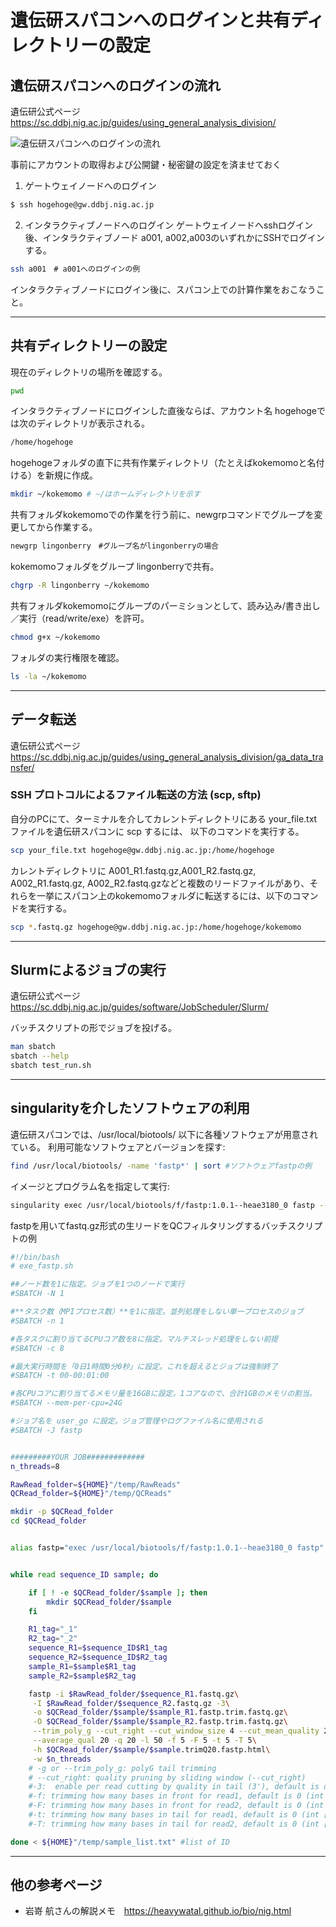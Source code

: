 # 遺伝研スパコンへのログインと共有ディレクトリーの設定


## 遺伝研スパコンへのログインの流れ
遺伝研公式ページ　https://sc.ddbj.nig.ac.jp/guides/using_general_analysis_division/  

![遺伝研スパコンへのログインの流れ](https://sc.ddbj.nig.ac.jp/assets/images/GA_division-04fd98f77e98bcc62b31c8b43d6ecb11.png)

事前にアカウントの取得および公開鍵・秘密鍵の設定を済ませておく　　

1. ゲートウェイノードへのログイン
```bash
$ ssh hogehoge@gw.ddbj.nig.ac.jp
```

2. インタラクティブノードへのログイン
ゲートウェイノードへsshログイン後、インタラクティブノード a001, a002,a003のいずれかにSSHでログインする。
```bash
ssh a001　# a001へのログインの例
```

インタラクティブノードにログイン後に、スパコン上での計算作業をおこなうこと。

***
## 共有ディレクトリーの設定
現在のディレクトリの場所を確認する。
```bash
pwd
```
インタラクティブノードにログインした直後ならば、アカウント名 hogehogeでは次のディレクトリが表示される。
```bash
/home/hogehoge
```

hogehogeフォルダの直下に共有作業ディレクトリ（たとえばkokemomoと名付ける）を新規に作成。
```bash
mkdir ~/kokemomo # ~/はホームディレクトリを示す
```
共有フォルダkokemomoでの作業を行う前に、newgrpコマンドでグループを変更してから作業する。


```bash
newgrp lingonberry　#グループ名がlingonberryの場合
```
kokemomoフォルダをグループ lingonberryで共有。
```bash
chgrp -R lingonberry ~/kokemomo
```
共有フォルダkokemomoにグループのパーミションとして、読み込み/書き出し／実行（read/write/exe）を許可。
```bash
chmod g+x ~/kokemomo
```
フォルダの実行権限を確認。
```bash
ls -la ~/kokemomo
```

***
## データ転送
遺伝研公式ページ　https://sc.ddbj.nig.ac.jp/guides/using_general_analysis_division/ga_data_transfer/

### SSH プロトコルによるファイル転送の方法 (scp, sftp)

自分のPCにて、ターミナルを介してカレントディレクトリにある your_file.txt ファイルを遺伝研スパコンに scp するには、 以下のコマンドを実行する。
```bash
scp your_file.txt hogehoge@gw.ddbj.nig.ac.jp:/home/hogehoge
```

カレントディレクトリに A001_R1.fastq.gz,A001_R2.fastq.gz, A002_R1.fastq.gz, A002_R2.fastq.gzなどと複数のリードファイルがあり、それらを一挙にスパコン上のkokemomoフォルダに転送するには、以下のコマンドを実行する。
```bash
scp *.fastq.gz hogehoge@gw.ddbj.nig.ac.jp:/home/hogehoge/kokemomo
```


***
## Slurmによるジョブの実行
遺伝研公式ページ　https://sc.ddbj.nig.ac.jp/guides/software/JobScheduler/Slurm/

バッチスクリプトの形でジョブを投げる。
```bash
man sbatch
sbatch --help
sbatch test_run.sh
```

***
## singularityを介したソフトウェアの利用

遺伝研スパコンでは、/usr/local/biotools/ 以下に各種ソフトウェアが用意されている。
利用可能なソフトウェアとバージョンを探す:
```bash
find /usr/local/biotools/ -name 'fastp*' | sort #ソフトウェアfastpの例
```

イメージとプログラム名を指定して実行:
```bash
singularity exec /usr/local/biotools/f/fastp:1.0.1--heae3180_0 fastp --help
```

fastpを用いてfastq.gz形式の生リードをQCフィルタリングするバッチスクリプトの例
```bash
#!/bin/bash
# exe_fastp.sh

##ノード数を1に指定。ジョブを1つのノードで実行
#SBATCH -N 1

#**タスク数（MPIプロセス数）**を1に指定。並列処理をしない単一プロセスのジョブ
#SBATCH -n 1

#各タスクに割り当てるCPUコア数を8に指定。マルチスレッド処理をしない前提
#SBATCH -c 8

#最大実行時間を「0日1時間0分0秒」に設定。これを超えるとジョブは強制終了
#SBATCH -t 00-00:01:00

#各CPUコアに割り当てるメモリ量を16GBに設定。1コアなので、合計1GBのメモリの割当。
#SBATCH --mem-per-cpu=24G

#ジョブ名を user_go に設定。ジョブ管理やログファイル名に使用される
#SBATCH -J fastp


#########YOUR JOB#############
n_threads=8

RawRead_folder=${HOME}"/temp/RawReads"
QCRead_folder=${HOME}"/temp/QCReads"

mkdir -p $QCRead_folder
cd $QCRead_folder


alias fastp="exec /usr/local/biotools/f/fastp:1.0.1--heae3180_0 fastp"


while read sequence_ID sample; do

	if [ ! -e $QCRead_folder/$sample ]; then
		mkdir $QCRead_folder/$sample
	fi

	R1_tag="_1"
	R2_tag="_2"
	sequence_R1=$sequence_ID$R1_tag
	sequence_R2=$sequence_ID$R2_tag
	sample_R1=$sample$R1_tag
	sample_R2=$sample$R2_tag

	fastp -i $RawRead_folder/$sequence_R1.fastq.gz\
	 -I $RawRead_folder/$sequence_R2.fastq.gz -3\
	 -o $QCRead_folder/$sample/$sample_R1.fastp.trim.fastq.gz\
	 -O $QCRead_folder/$sample/$sample_R2.fastp.trim.fastq.gz\
	 --trim_poly_g --cut_right --cut_window_size 4 --cut_mean_quality 20\
	 --average_qual 20 -q 20 -l 50 -f 5 -F 5 -t 5 -T 5\
	 -h $QCRead_folder/$sample/$sample.trimQ20.fastp.html\
	 -w $n_threads
	# -g or --trim_poly_g: polyG tail trimming
	# --cut_right: quality pruning by sliding window (--cut_right)
	#-3:  enable per read cutting by quality in tail (3'), default is disabled
	#-f: trimming how many bases in front for read1, default is 0 (int [=0])
	#-F: trimming how many bases in front for read2, default is 0 (int [=0])
	#-t: trimming how many bases in tail for read1, default is 0 (int [=0])
	#-T: trimming how many bases in tail for read2, default is 0 (int [=0])

done < ${HOME}"/temp/sample_list.txt" #list of ID
```

***
## 他の参考ページ
* 岩嵜 航さんの解説メモ　https://heavywatal.github.io/bio/nig.html


